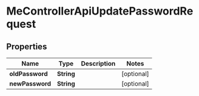 

# MeControllerApiUpdatePasswordRequest


## Properties

| Name | Type | Description | Notes |
|------------ | ------------- | ------------- | -------------|
|**oldPassword** | **String** |  |  [optional] |
|**newPassword** | **String** |  |  [optional] |



